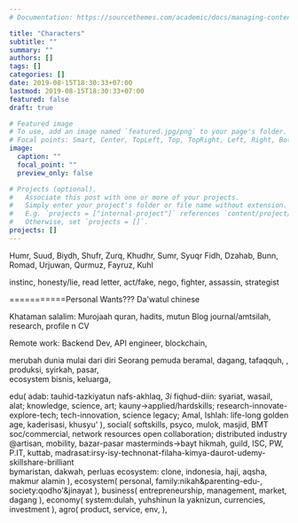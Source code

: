 ```yaml
---
# Documentation: https://sourcethemes.com/academic/docs/managing-content/

title: "Characters"
subtitle: ""
summary: ""
authors: []
tags: []
categories: []
date: 2019-08-15T18:30:33+07:00
lastmod: 2019-08-15T18:30:33+07:00
featured: false
draft: true

# Featured image
# To use, add an image named `featured.jpg/png` to your page's folder.
# Focal points: Smart, Center, TopLeft, Top, TopRight, Left, Right, BottomLeft, Bottom, BottomRight.
image:
  caption: ""
  focal_point: ""
  preview_only: false

# Projects (optional).
#   Associate this post with one or more of your projects.
#   Simply enter your project's folder or file name without extension.
#   E.g. `projects = ["internal-project"]` references `content/project/deep-learning/index.md`.
#   Otherwise, set `projects = []`.
projects: []
---
```

Humr, Suud, Biydh, Shufr, Zurq, Khudhr, Sumr, Syuqr
Fidh, Dzahab, Bunn, Romad, Urjuwan, Qurmuz, Fayruz, Kuhl

instinc, honesty/lie, read letter, act/fake, nego, fighter, assassin, strategist

===========Personal Wants???
Da'watul chinese

Khataman salalim: Murojaah quran, hadits, mutun
Blog journal/amtsilah, research, profile n CV

Remote work: Backend Dev, API engineer, blockchain,

merubah dunia mulai dari diri
Seorang pemuda beramal, dagang, tafaqquh, 
, produksi, syirkah, pasar,   
ecosystem bisnis, keluarga,  

edu(
	adab: tauhid-tazkiyatun nafs-akhlaq, *3i*
	fiqhud-diin: syariat, wasail, alat;
	knowledge, science, art;
	kauny->applied/hardskills; 
	research-innovate-explore-tech;
	tech-innovation, science legacy;
	Amal, Ishlah: life-long
	golden age, kaderisasi, khusyu'
),
social(
	softskills, 
	psyco, 
	mulok,
	masjid, BMT
	soc/commercial, network resources open collaboration;
	distributed industry @artisan, mobility, bazar-pasar
	masterminds->bayt hikmah, guild, ISC, PW, P.IT, kuttab,
	madrasat:irsy-isy-technonat-filaha-kimya-daurot-udemy-skillshare-brilliant  
	bymaristan,
	dakwah, perluas ecosystem: clone, 
	indonesia, haji, aqsha, makmur alamin
), 
ecosystem(
	personal, 
	family:nikah&parenting-edu-, 
	society:qodho'&jinayat
), 
business(
	entrepreneurship, 
	management, 
	market, dagang
), 
economy(
	system:dulah, yuhshinun la yaknizun, 
	currencies, 
	investment
),
agro(
	product, 
	service, 
	env,
), 